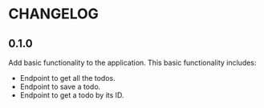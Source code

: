 # CHANGELOG

## 0.1.0
Add basic functionality to the application. This basic functionality includes:
  - Endpoint to get all the todos.
  - Endpoint to save a todo.
  - Endpoint to get a todo by its ID.
